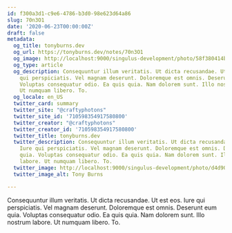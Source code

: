 ```yaml
---
id: f300a3d1-c9e6-4786-b3d0-98e623d64a86
slug: 70n3O1
date: '2020-06-23T00:00:00Z'
draft: false
metadata:
  og_title: tonyburns.dev
  og_url: https://tonyburns.dev/notes/70n3O1
  og_image: http://localhost:9000/singulus-development/photo/58f380414bbd67653d0fe2bf14b4ece0.jpeg
  og_type: article
  og_description: Consequuntur illum veritatis. Ut dicta recusandae. Ut est eos. Iure
    qui perspiciatis. Vel magnam deserunt. Doloremque est omnis. Deserunt eum quia.
    Voluptas consequatur odio. Ea quis quia. Nam dolorem sunt. Illo nostrum labore.
    Ut numquam libero. To.
  og_locale: en_US
  twitter_card: summary
  twitter_site: "@craftyphotons"
  twitter_site_id: '710598354917580800'
  twitter_creator: "@craftyphotons"
  twitter_creator_id: '710598354917580800'
  twitter_title: tonyburns.dev
  twitter_description: Consequuntur illum veritatis. Ut dicta recusandae. Ut est eos.
    Iure qui perspiciatis. Vel magnam deserunt. Doloremque est omnis. Deserunt eum
    quia. Voluptas consequatur odio. Ea quis quia. Nam dolorem sunt. Illo nostrum
    labore. Ut numquam libero. To.
  twitter_image: http://localhost:9000/singulus-development/photo/d4d90e1ca63a3a7341caeb48014d2739.jpeg
  twitter_image_alt: Tony Burns

---
```


Consequuntur illum veritatis. Ut dicta recusandae. Ut est eos. Iure qui perspiciatis. Vel magnam deserunt. Doloremque est omnis. Deserunt eum quia. Voluptas consequatur odio. Ea quis quia. Nam dolorem sunt. Illo nostrum labore. Ut numquam libero. To.
